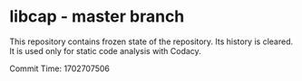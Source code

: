 # libcap - master branch

This repository contains frozen state of the repository.
Its history is cleared. It is used only for static code
analysis with Codacy.

Commit Time: 1702707506